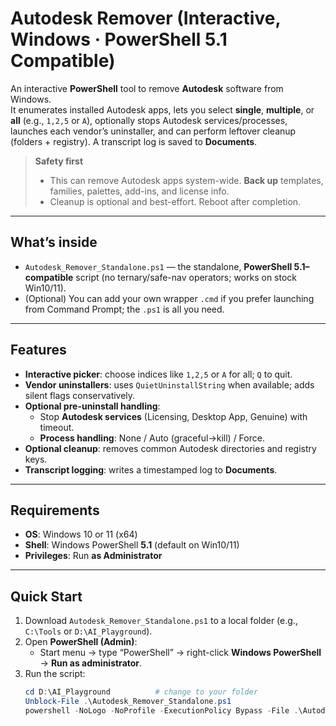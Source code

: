 # Autodesk Remover (Interactive, Windows · PowerShell 5.1 Compatible)

An interactive **PowerShell** tool to remove **Autodesk** software from Windows.  
It enumerates installed Autodesk apps, lets you select **single**, **multiple**, or **all** (e.g., `1,2,5` or `A`), optionally stops Autodesk services/processes, launches each vendor’s uninstaller, and can perform leftover cleanup (folders + registry). A transcript log is saved to **Documents**.

> **Safety first**
>
> - This can remove Autodesk apps system-wide. **Back up** templates, families, palettes, add-ins, and license info.  
> - Cleanup is optional and best-effort. Reboot after completion.

---

## What’s inside

- `Autodesk_Remover_Standalone.ps1` — the standalone, **PowerShell 5.1–compatible** script (no ternary/safe-nav operators; works on stock Win10/11).
- (Optional) You can add your own wrapper `.cmd` if you prefer launching from Command Prompt; the `.ps1` is all you need.

---

## Features

- **Interactive picker**: choose indices like `1,2,5` or `A` for all; `Q` to quit.
- **Vendor uninstallers**: uses `QuietUninstallString` when available; adds silent flags conservatively.
- **Optional pre-uninstall handling**:
  - Stop **Autodesk services** (Licensing, Desktop App, Genuine) with timeout.
  - **Process handling**: None / Auto (graceful→kill) / Force.
- **Optional cleanup**: removes common Autodesk directories and registry keys.
- **Transcript logging**: writes a timestamped log to **Documents**.

---

## Requirements

- **OS**: Windows 10 or 11 (x64)
- **Shell**: Windows PowerShell **5.1** (default on Win10/11)
- **Privileges**: Run **as Administrator**

---

## Quick Start

1. Download `Autodesk_Remover_Standalone.ps1` to a local folder (e.g., `C:\Tools` or `D:\AI_Playground`).
2. Open **PowerShell (Admin)**:
   - Start menu → type “PowerShell” → right-click **Windows PowerShell** → **Run as administrator**.
3. Run the script:
   ```powershell
   cd D:\AI_Playground          # change to your folder
   Unblock-File .\Autodesk_Remover_Standalone.ps1
   powershell -NoLogo -NoProfile -ExecutionPolicy Bypass -File .\Autodesk_Remover_Standalone.ps1
